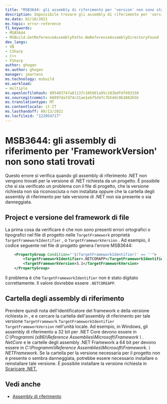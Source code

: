 ```yaml
---
title: "MSB3644: gli assembly di riferimento per 'version' non sono stati trovati."
description: Impossibile trovare gli assembly di riferimento per 'version'. Per risolvere il problema, installare Developer Pack (SDK/Targeting Pack) per questa versione del framework o ridestinare l'applicazione. È possibile scaricare .NET Framework Developer Pack all'indirizzohttps://aka.ms/msbuild/developerpacks
ms.date: 02/10/2021
ms.topic: error-reference
f1_keywords:
- MSB3644
- MSBuild.GetReferenceAssemblyPaths.NoReferenceAssemblyDirectoryFound
dev_langs:
- VB
- CSharp
- C++
- FSharp
author: ghogen
ms.author: ghogen
manager: jmartens
ms.technology: msbuild
ms.workload:
- multiple
ms.openlocfilehash: 895403747a81137c105601a95c183bdfdf493150
ms.sourcegitcommit: 68897da7d74c31ae1ebf5d47c7b5ddc9b108265b
ms.translationtype: MT
ms.contentlocale: it-IT
ms.lasthandoff: 08/13/2021
ms.locfileid: "122054717"
---
```

# <a name="msb3644-the-reference-assemblies-for-frameworkversion-were-not-found"></a>MSB3644: gli assembly di riferimento per 'FrameworkVersion' non sono stati trovati

Questo errore si verifica quando gli assembly di riferimento .NET non vengono trovati per la versione di .NET richiesta da un progetto. È possibile che si sia verificato un problema con il file di progetto, che la versione richiesta non sia riconosciuta o non installata oppure che la cartella degli assembly di riferimento per tale versione di .NET non sia presente o sia danneggiata.

## <a name="project-file-framework-identifier-and-version"></a>Project e versione del framework di file

La prima cosa da verificare è che non sono presenti errori ortografici o tipografici nel file di progetto nelle `TargetFramework` proprietà `TargetFrameworkIdentifier` , o `TargetFrameworkVersion` . Ad esempio, il codice seguente nel file di progetto genera l'errore MSB3644:

```xml
    <PropertyGroup Condition="'$(TargetFrameworkIdentifier)' == ''">
        <TargetFrameworkIdentifier>.NETCORAPP</TargetFrameworkIdentifier>
        <TargetFrameworkVersion>3.1</TargetFrameworkVersion>
    </PropertyGroup>
```

Il problema è che `TargetFrameworkIdentifier` non è stato digitato correttamente. Il valore dovrebbe essere `.NETCOREAPP`.

## <a name="reference-assemblies-folder"></a>Cartella degli assembly di riferimento

Prendere quindi nota dell'identificatore del framework e della versione richiesta in , e e cercare la cartella dell'assembly di riferimento per tale versione `TargetFramework` `TargetFrameworkIdentifier` `TargetFrameworkVersion` nell'unità locale.  Ad esempio, in Windows, gli assembly di riferimento a 32 bit per .NET Core devono essere in *C:\Programmi (x86)\Reference Assemblies\Microsoft\Framework \\ . NetCore* e le cartelle degli assembly .NET Framework a 64 bit per devono essere in *C:\Programmi\Reference Assemblies\Microsoft\Framework. \\ NETFramework*. Se la cartella per la versione necessaria per il progetto non è presente o sembra danneggiata, potrebbe essere necessario installare o reinstallare tale versione. È possibile installare la versione richiesta in [Scaricare .NET.](https://dotnet.microsoft.com/download/)

## <a name="see-also"></a>Vedi anche

- [Assembly di riferimento](/dotnet/standard/assembly/reference-assemblies)
